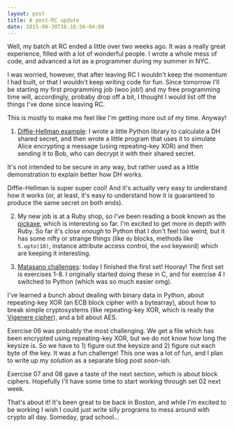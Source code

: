 ```yaml
---
layout: post
title: A post-RC update
date: 2015-08-30T16:16:56-04:00
---
```


Well, my batch at RC ended a little over two weeks ago. It was a really
great experience, filled with a lot of wonderful people. I wrote a whole
mess of code, and advanced a lot as a programmer during my summer in NYC.

I was worried, however, that after leaving RC I wouldn't keep the momentum
I had built, or that I wouldn't keep writing code for fun. Since tomorrow
I'll be starting my first programming job (woo job!) and my free
programming time will, accordingly, probaby drop off a bit, I thought
I would list off the things I've done since leaving RC.

This is mostly to make me feel like I'm getting more out of my time.
Anyway!

1) [Diffie-Hellman
example](https://github.com/aliceriot/crypto_primitives/tree/master/diffie-hellman):
I wrote a little Python library to calculate a DH shared secret, and then
wrote a little program that uses it to simulate Alice encrypting a message
(using repeating-key XOR) and then sending it to Bob, who can decrypt it
with their shared secret.

It's not intended to be secure in any way, but rather used as a little
demonstration to explain better how DH works.

Diffie-Hellman is super super cool! And it's actually very easy to
understand how it works (or, at least, it's easy to understand how it is
guaranteed to produce the same secret on both ends).

2) My new job is at a Ruby shop, so I've been reading a book known as the
[pickaxe](https://pragprog.com/book/ruby/programming-ruby), which is
interesting so far. I'm excited to get more in depth with Ruby. So far
it's *close enough* to Python that I don't feel too weird, but it has some
nifty or strange things (like `do` blocks, methods like `5.upto(10)`,
instance attribute access control, the `end` keyword) which are keeping it
interesting.

3) [Matasano challenges](https://github.com/aliceriot/CryptoPals): today
I finished the first set! Hooray! The first set is exercises 1-8.
I originally started doing these in C, and for exercise 4 I switched to
Python (which was so much easier omg).

I've learned a bunch about dealing with binary data in Python, about
repeating-key XOR (an ECB block cipher with a bytearray), about how to
break simple cryptosystems (like repeating-key XOR, which is really the
[Vigenere cipher](https://en.wikipedia.org/wiki/Vigen%C3%A8re_cipher)),
and a bit about AES.

Exercise 06 was probably the most challenging. We get a file which has
been encrypted using repeating-key XOR, but we do not know how long the
keysize is. So we have to 1) figure out the keysize and 2) figure out each
byte of the key. It was a fun challenge! This one was a lot of fun, and
I plan to write up my solution as a separate blog post soon-ish.

Exercise 07 and 08 gave a taste of the next section, which is about block
ciphers. Hopefully I'll have some time to start working through set 02
next week.

That's about it! It's been great to be back in Boston, and while I'm
excited to be working I wish I could just write silly programs to mess
around with crypto all day. Someday, grad school...
